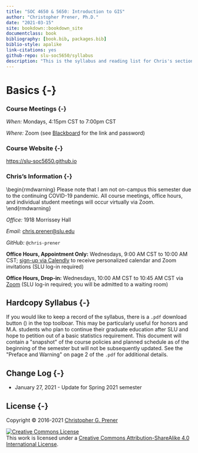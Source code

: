 ```yaml
---
title: "SOC 4650 & 5650: Introduction to GIS"
author: "Christopher Prener, Ph.D."
date: "2021-03-15"
site: bookdown::bookdown_site
documentclass: book
bibliography: [book.bib, packages.bib]
biblio-style: apalike
link-citations: yes
github-repo: slu-soc5650/syllabus
description: "This is the syllabus and reading list for Chris's sections of SOC 4650 and 5650."
---
```


# Basics {-}

### Course Meetings {-}

*When:* Mondays, 4:15pm CST to 7:00pm CST

*Where:*  Zoom (see <a href = "https://blackboard.slu.edu" target = "_blank">Blackboard</a> for the link and password)

### Course Website {-}

<https://slu-soc5650.github.io>

### Chris’s Information {-}

\begin{rmdwarning}
Please note that I am not on-campus this semester due to the continuing
COVID-19 pandemic. All course meetings, office hours, and individual
student meetings will occur virtually via Zoom.
\end{rmdwarning}

*Office:* 1918 Morrissey Hall

*Email:* <chris.prener@slu.edu>

*GitHub:* `@chris-prener`

**Office Hours, Appointment Only:** Wednesdays, 9:00 AM CST to 10:00 AM CST; <a href = "https://calendly.com/chris-prener" target = "_blank">sign-up via Calendly</a> to receive personalized calendar and Zoom invitations (SLU log-in required)

**Office Hours, Drop-in:** Wednesdays, 10:00 AM CST to 10:45 AM CST via <a href = "https://slu.zoom.us/j/95067739532" target = "_blank">Zoom</a> (SLU log-in required; you will be admitted to a waiting room)

## Hardcopy Syllabus {-}
If you would like to keep a record of the syllabus, there is a `.pdf` download button (<i class="fa fa-file-pdf-o"></i>) in the top toolboar. This may be particularly useful for honors and M.A. students who plan to continue their graduate education after SLU and hope to petition out of a basic statistics requirement. This document will contain a "snapshot" of the course policies and planned schedule as of the beginning of the semester but will not be subsequently updated. See the "Preface and Warning" on page 2 of the `.pdf` for additional details.

## Change Log {-}

* January 27, 2021 - Update for Spring 2021 semester

## License {-}
Copyright © 2016-2021 [Christopher G. Prener](https://chris-prener.github.io)

<a rel="license" href="http://creativecommons.org/licenses/by-sa/4.0/"><img alt="Creative Commons License" style="border-width:0" src="https://i.creativecommons.org/l/by-sa/4.0/88x31.png" /></a><br />This work is licensed under a <a rel="license" href="http://creativecommons.org/licenses/by-sa/4.0/">Creative Commons Attribution-ShareAlike 4.0 International License</a>.


